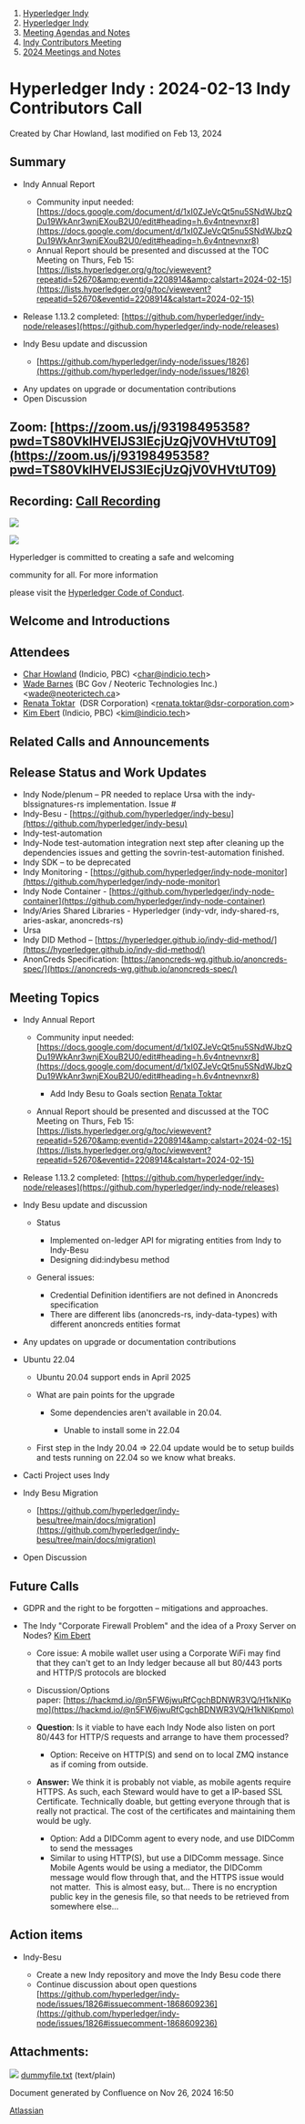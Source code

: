 1. [Hyperledger Indy](index.html)
2. [Hyperledger Indy](Hyperledger-Indy_19464194.html)
3. [Meeting Agendas and Notes](Meeting-Agendas-and-Notes_19464715.html)
4. [Indy Contributors Meeting](Indy-Contributors-Meeting_19464913.html)
5. [2024 Meetings and Notes](2024-Meetings-and-Notes_19466709.html)

# Hyperledger Indy : 2024-02-13 Indy Contributors Call

Created by Char Howland, last modified on Feb 13, 2024

## Summary

- Indy Annual Report
  
  - Community input needed: [https://docs.google.com/document/d/1xI0ZJeVcQt5nu5SNdWJbzQDu19WkAnr3wnjEXouB2U0/edit#heading=h.6v4ntnevnxr8](https://docs.google.com/document/d/1xI0ZJeVcQt5nu5SNdWJbzQDu19WkAnr3wnjEXouB2U0/edit#heading=h.6v4ntnevnxr8)
  - Annual Report should be presented and discussed at the TOC Meeting on Thurs, Feb 15: [https://lists.hyperledger.org/g/toc/viewevent?repeatid=52670&amp;eventid=2208914&amp;calstart=2024-02-15](https://lists.hyperledger.org/g/toc/viewevent?repeatid=52670&eventid=2208914&calstart=2024-02-15)
- Release 1.13.2 completed: [https://github.com/hyperledger/indy-node/releases](https://github.com/hyperledger/indy-node/releases)
- Indy Besu update and discussion
  
  - [https://github.com/hyperledger/indy-node/issues/1826](https://github.com/hyperledger/indy-node/issues/1826)

<!--THE END-->

- Any updates on upgrade or documentation contributions
- Open Discussion

## **Zoom:** [https://zoom.us/j/93198495358?pwd=TS80VklHVElJS3lEcjUzQjV0VHVtUT09](https://zoom.us/j/93198495358?pwd=TS80VklHVElJS3lEcjUzQjV0VHVtUT09)

## **Recording:** [Call Recording](https://lf-hyperledger.atlassian.net/wiki/download/attachments/19464678/video1514371856.mp4?version=1&modificationDate=1707847820000&api=v2)

![](https://wiki.hyperledger.org/download/attachments/29034696/Antitrustnotice.png?version=1&modificationDate=1581695654000&api=v2)

![](https://wiki.hyperledger.org/download/attachments/2392771/welcome.png?version=2&modificationDate=1572450107000&api=v2)

Hyperledger is committed to creating a safe and welcoming

community for all. For more information

please visit the [Hyperledger Code of Conduct](https://lf-hyperledger.atlassian.net/wiki/spaces/HYP/pages/19595281/Hyperledger+Code+of+Conduct).

## Welcome and Introductions

## Attendees

- [Char Howland](https://lf-hyperledger.atlassian.net/wiki/people/60998bf1dafdf00068e21bae?ref=confluence) (Indicio, PBC) &lt;char@indicio.tech&gt;
- [Wade Barnes](https://lf-hyperledger.atlassian.net/wiki/people/70121:166ee094-a2f2-44b4-adee-5c3da3741ff8?ref=confluence) (BC Gov / Neoteric Technologies Inc.) &lt;wade@neoterictech.ca&gt;
- [Renata Toktar](https://lf-hyperledger.atlassian.net/wiki/people/633ab33e140ba0bf651d1f2f?ref=confluence)  (DSR Corporation) &lt;[renata.toktar@dsr-corporation.com](mailto:renata.toktar@dsr-corporation.com)&gt;
- [Kim Ebert](https://lf-hyperledger.atlassian.net/wiki/people/5f7247c98d88b30075da15a3?ref=confluence) (Indicio, PBC) &lt;kim@indicio.tech&gt;

## Related Calls and Announcements

## Release Status and Work Updates

- Indy Node/plenum – PR needed to replace Ursa with the indy-blssignatures-rs implementation. Issue #
- Indy-Besu - [https://github.com/hyperledger/indy-besu](https://github.com/hyperledger/indy-besu)
- Indy-test-automation
- Indy-Node test-automation integration next step after cleaning up the dependencies issues and getting the sovrin-test-automation finished.
- Indy SDK – to be deprecated
- Indy Monitoring - [https://github.com/hyperledger/indy-node-monitor](https://github.com/hyperledger/indy-node-monitor)
- Indy Node Container - [https://github.com/hyperledger/indy-node-container](https://github.com/hyperledger/indy-node-container)
- Indy/Aries Shared Libraries - Hyperledger (indy-vdr, indy-shared-rs, aries-askar, anoncreds-rs)
- Ursa
- Indy DID Method – [https://hyperledger.github.io/indy-did-method/](https://hyperledger.github.io/indy-did-method/)
- AnonCreds Specification: [https://anoncreds-wg.github.io/anoncreds-spec/](https://anoncreds-wg.github.io/anoncreds-spec/)

## Meeting Topics

- Indy Annual Report
  
  - Community input needed: [https://docs.google.com/document/d/1xI0ZJeVcQt5nu5SNdWJbzQDu19WkAnr3wnjEXouB2U0/edit#heading=h.6v4ntnevnxr8](https://docs.google.com/document/d/1xI0ZJeVcQt5nu5SNdWJbzQDu19WkAnr3wnjEXouB2U0/edit#heading=h.6v4ntnevnxr8)
    
    - Add Indy Besu to Goals section [Renata Toktar](https://lf-hyperledger.atlassian.net/wiki/people/633ab33e140ba0bf651d1f2f?ref=confluence)
  - Annual Report should be presented and discussed at the TOC Meeting on Thurs, Feb 15: [https://lists.hyperledger.org/g/toc/viewevent?repeatid=52670&amp;eventid=2208914&amp;calstart=2024-02-15](https://lists.hyperledger.org/g/toc/viewevent?repeatid=52670&eventid=2208914&calstart=2024-02-15)
- Release 1.13.2 completed: [https://github.com/hyperledger/indy-node/releases](https://github.com/hyperledger/indy-node/releases)
- Indy Besu update and discussion
  
  - Status
    
    - Implemented on-ledger API for migrating entities from Indy to Indy-Besu
    - Designing did:indybesu method
  - General issues:  
    
    - Credential Definition identifiers are not defined in Anoncreds specification
    - There are different libs (anoncreds-rs, indy-data-types) with different anoncreds entities format
- Any updates on upgrade or documentation contributions
- Ubuntu 22.04
  
  - Ubuntu 20.04 support ends in April 2025
  - What are pain points for the upgrade
    
    - Some dependencies aren't available in 20.04.
      
      - Unable to install some in 22.04
  - First step in the Indy 20.04 =&gt; 22.04 update would be to setup builds and tests running on 22.04 so we know what breaks.
- Cacti Project uses Indy
- Indy Besu Migration
  
  - [https://github.com/hyperledger/indy-besu/tree/main/docs/migration](https://github.com/hyperledger/indy-besu/tree/main/docs/migration)
- Open Discussion

## Future Calls

- GDPR and the right to be forgotten – mitigations and approaches.
- The Indy "Corporate Firewall Problem" and the idea of a Proxy Server on Nodes? [Kim Ebert](https://lf-hyperledger.atlassian.net/wiki/people/5f7247c98d88b30075da15a3?ref=confluence)
  
  - Core issue: A mobile wallet user using a Corporate WiFi may find that they can't get to an Indy ledger because all but 80/443 ports and HTTP/S protocols are blocked
  - Discussion/Options paper: [https://hackmd.io/@n5FW6jwuRfCgchBDNWR3VQ/H1kNlKpmo](https://hackmd.io/@n5FW6jwuRfCgchBDNWR3VQ/H1kNlKpmo)
  - **Question**: Is it viable to have each Indy Node also listen on port 80/443 for HTTP/S requests and arrange to have them processed?
    
    - Option: Receive on HTTP(S) and send on to local ZMQ instance as if coming from outside.
  - **Answer:** We think it is probably not viable, as mobile agents require HTTPS. As such, each Steward would have to get a IP-based SSL Certificate. Technically doable, but getting everyone through that is really not practical. The cost of the certificates and maintaining them would be ugly.
    
    - Option: Add a DIDComm agent to every node, and use DIDComm to send the messages
    - Similar to using HTTP(S), but use a DIDComm message. Since Mobile Agents would be using a mediator, the DIDComm message would flow through that, and the HTTPS issue would not matter.  This is almost easy, but... There is no encryption public key in the genesis file, so that needs to be retrieved from somewhere else...

## Action items

- Indy-Besu
  
  - Create a new Indy repository and move the Indy Besu code there
  - Continue discussion about open questions [https://github.com/hyperledger/indy-node/issues/1826#issuecomment-1868609236](https://github.com/hyperledger/indy-node/issues/1826#issuecomment-1868609236)

## Attachments:

![](images/icons/bullet_blue.gif) [dummyfile.txt](attachments/19464678/19466744.txt) (text/plain)

Document generated by Confluence on Nov 26, 2024 16:50

[Atlassian](http://www.atlassian.com/)
